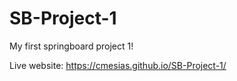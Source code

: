 # SB-Project-1
 My first springboard project 1!

Live website: https://cmesias.github.io/SB-Project-1/
